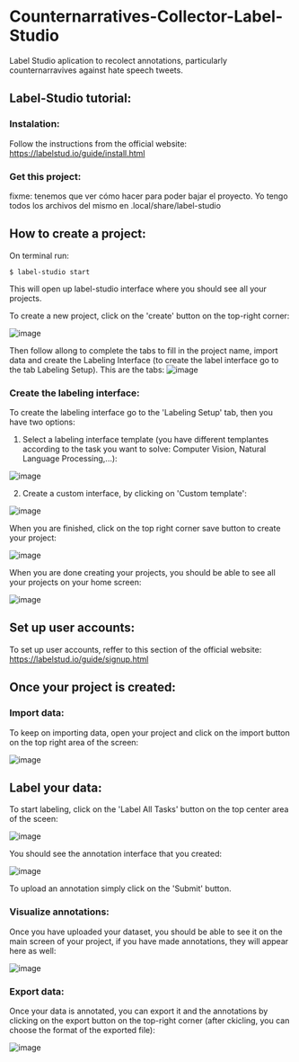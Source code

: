 # Counternarratives-Collector-Label-Studio
Label Studio aplication to recolect annotations, particularly counternarravives against hate speech tweets.

## Label-Studio tutorial:
### Instalation:
  Follow the instructions from the official website: https://labelstud.io/guide/install.html
### Get this project:
 fixme: tenemos que ver cómo hacer para poder bajar el proyecto. Yo tengo todos los archivos del mismo en .local/share/label-studio
## How to create a project:
  On terminal run: 
 
    $ label-studio start
 
  This will open up label-studio interface where you should see all your projects.
  
  To create a new project, click on the 'create' button on the top-right corner:
  
  ![image](https://user-images.githubusercontent.com/62275576/161171982-a76e7824-b465-4588-bbfb-b1d880ceb012.png)

  Then follow allong to complete the tabs to fill in the project name, import data and create the Labeling Interface (to create the label interface go to the tab Labeling Setup). This are the tabs:
  ![image](https://user-images.githubusercontent.com/62275576/161172329-c20ecd54-64a6-4aec-a6fe-0f641446f023.png)
### Create the labeling interface:

To create the labeling interface go to the 'Labeling Setup' tab, then you have two options:

1. Select a labeling interface template (you have different templantes according to the task you want to solve: Computer Vision, Natural Language Processing,...):

![image](https://user-images.githubusercontent.com/62275576/161173210-2ec0bbf2-cb46-4ae5-aff2-9d056a9d3b3b.png)

2. Create a custom interface, by clicking on 'Custom template':

![image](https://user-images.githubusercontent.com/62275576/161173244-d994e7af-9c93-452d-9bbd-807ad085dfc3.png)

When you are finished, click on the top right corner save button to create your project:

![image](https://user-images.githubusercontent.com/62275576/161173602-67f9df10-ca93-48ac-807d-c8c12b251f8c.png)

When you are done creating your projects, you should be able to see all your projects on your home screen:

![image](https://user-images.githubusercontent.com/62275576/161173813-3a6ea24f-ba97-42e6-9464-7c3f4dfc623e.png)

## Set up user accounts:
To set up user accounts, reffer to this section of the official website: https://labelstud.io/guide/signup.html

## Once your project is created:
### Import data:
To keep on importing data, open your project and click on the import button on the top right area of the screen:

![image](https://user-images.githubusercontent.com/62275576/161175269-4f46a115-a645-4fa2-ad5f-bdac7ac7eb83.png)

## Label your data:

To start labeling, click on the 'Label All Tasks' button on the top center area of the sceen:

![image](https://user-images.githubusercontent.com/62275576/161175390-e9e42ef8-e3f9-4324-9418-b98f6dfd1a1d.png)

You should see the annotation interface that you created:

![image](https://user-images.githubusercontent.com/62275576/161175509-bc3e7d73-c75d-4b87-b3e9-3b452a9cccd3.png)

To upload an annotation simply click on the 'Submit' button.

### Visualize annotations:

Once you have uploaded your dataset, you should be able to see it on the main screen of your project, if you have made annotations, they will appear here as well:


![image](https://user-images.githubusercontent.com/62275576/161176492-d3f0550a-6e8c-4649-9eaf-bca8502c7139.png)


### Export data:

Once your data is annotated, you can export it and the annotations by clicking on the export button on the top-right corner (after ckicling, you can choose the format of the exported file):

![image](https://user-images.githubusercontent.com/62275576/161176844-a7672917-8932-4865-8026-8260e73f5df3.png)

